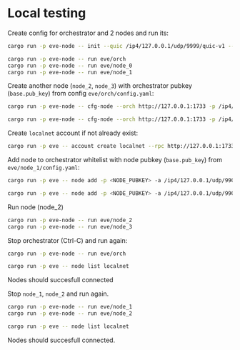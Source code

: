 # Local testing

Create config for orchestrator and 2 nodes and run its:
```bash
cargo run -p eve-node -- init --quic /ip4/127.0.0.1/udp/9999/quic-v1 --webrtc /ip4/127.0.0.1/udp/9998/webrtc-direct -n /ip4/127.0.0.1/udp/9900/quic-v1 -n /ip4/127.0.0.1/udp/9901/quic-v1

cargo run -p eve-node -- run eve/orch
cargo run -p eve-node -- run eve/node_0
cargo run -p eve-node -- run eve/node_1
```

Create another node (`node_2`, `node_3`) with orchestrator pubkey (`base.pub_key`) from config `eve/orch/config.yaml`:
```bash
cargo run -p eve-node -- cfg-node --orch http://127.0.0.1:1733 -p /ip4/127.0.0.1/udp/9902/quic-v1 eve/node_2

cargo run -p eve-node -- cfg-node --orch http://127.0.0.1:1733 -p /ip4/127.0.0.1/udp/9903/quic-v1 eve/node_3
```

Create `localnet` account if not already exist:
```bash
cargo run -p eve -- account create localnet --rpc http://127.0.0.1:1733
```

Add node to orchestrator whitelist with node pubkey (`base.pub_key`) from `eve/node_1/config.yaml`:
```bash
cargo run -p eve -- node add -p <NODE_PUBKEY> -a /ip4/127.0.0.1/udp/9902/quic-v1 -j <JWT_TOKEN> localnet

cargo run -p eve -- node add -p <NODE_PUBKEY> -a /ip4/127.0.0.1/udp/9903/quic-v1 -j <JWT_TOKEN> localnet
```

Run node (node_2)

```bash
cargo run -p eve-node -- run eve/node_2
cargo run -p eve-node -- run eve/node_3
```

Stop orchestrator (Ctrl-C) and run again:

```bash
cargo run -p eve-node -- run eve/orch

cargo run -p eve -- node list localnet
```

Nodes should succesfull connected

Stop `node_1`, `node_2` and run again.

```bash
cargo run -p eve-node -- run eve/node_1
cargo run -p eve-node -- run eve/node_2

cargo run -p eve -- node list localnet
```

Nodes should succesfull connected.
